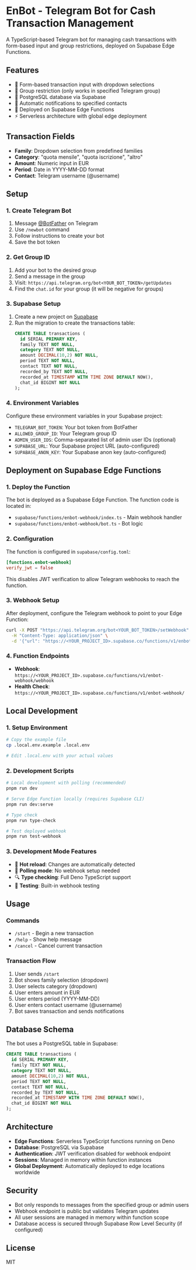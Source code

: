 # EnBot - Telegram Bot for Cash Transaction Management

A TypeScript-based Telegram bot for managing cash transactions with form-based input and group restrictions, deployed on Supabase Edge Functions.

## Features

- 📝 Form-based transaction input with dropdown selections
- 👥 Group restriction (only works in specified Telegram group)
- 💾 PostgreSQL database via Supabase
- 🔔 Automatic notifications to specified contacts
- 🚀 Deployed on Supabase Edge Functions
- ⚡ Serverless architecture with global edge deployment

## Transaction Fields

- **Family**: Dropdown selection from predefined families
- **Category**: "quota mensile", "quota iscrizione", "altro"
- **Amount**: Numeric input in EUR
- **Period**: Date in YYYY-MM-DD format
- **Contact**: Telegram username (@username)

## Setup

### 1. Create Telegram Bot

1. Message [@BotFather](https://t.me/botfather) on Telegram
2. Use `/newbot` command
3. Follow instructions to create your bot
4. Save the bot token

### 2. Get Group ID

1. Add your bot to the desired group
2. Send a message in the group
3. Visit: `https://api.telegram.org/bot<YOUR_BOT_TOKEN>/getUpdates`
4. Find the `chat.id` for your group (it will be negative for groups)

### 3. Supabase Setup

1. Create a new project on [Supabase](https://supabase.com)
2. Run the migration to create the transactions table:
   ```sql
   CREATE TABLE transactions (
     id SERIAL PRIMARY KEY,
     family TEXT NOT NULL,
     category TEXT NOT NULL,
     amount DECIMAL(10,2) NOT NULL,
     period TEXT NOT NULL,
     contact TEXT NOT NULL,
     recorded_by TEXT NOT NULL,
     recorded_at TIMESTAMP WITH TIME ZONE DEFAULT NOW(),
     chat_id BIGINT NOT NULL
   );
   ```

### 4. Environment Variables

Configure these environment variables in your Supabase project:

- `TELEGRAM_BOT_TOKEN`: Your bot token from BotFather
- `ALLOWED_GROUP_ID`: Your Telegram group ID
- `ADMIN_USER_IDS`: Comma-separated list of admin user IDs (optional)
- `SUPABASE_URL`: Your Supabase project URL (auto-configured)
- `SUPABASE_ANON_KEY`: Your Supabase anon key (auto-configured)

## Deployment on Supabase Edge Functions

### 1. Deploy the Function

The bot is deployed as a Supabase Edge Function. The function code is located in:
- `supabase/functions/enbot-webhook/index.ts` - Main webhook handler
- `supabase/functions/enbot-webhook/bot.ts` - Bot logic

### 2. Configuration

The function is configured in `supabase/config.toml`:

```toml
[functions.enbot-webhook]
verify_jwt = false
```

This disables JWT verification to allow Telegram webhooks to reach the function.

### 3. Webhook Setup

After deployment, configure the Telegram webhook to point to your Edge Function:

```bash
curl -X POST "https://api.telegram.org/bot<YOUR_BOT_TOKEN>/setWebhook" \
  -H "Content-Type: application/json" \
  -d '{"url": "https://<YOUR_PROJECT_ID>.supabase.co/functions/v1/enbot-webhook/webhook"}'
```

### 4. Function Endpoints

- **Webhook**: `https://<YOUR_PROJECT_ID>.supabase.co/functions/v1/enbot-webhook/webhook`
- **Health Check**: `https://<YOUR_PROJECT_ID>.supabase.co/functions/v1/enbot-webhook/`

## Local Development

### 1. Setup Environment
```bash
# Copy the example file
cp .local.env.example .local.env

# Edit .local.env with your actual values
```

### 2. Development Scripts
```bash
# Local development with polling (recommended)
pnpm run dev

# Serve Edge Function locally (requires Supabase CLI)
pnpm run dev:serve

# Type check
pnpm run type-check

# Test deployed webhook
pnpm run test-webhook
```

### 3. Development Mode Features
- 🔄 **Hot reload**: Changes are automatically detected
- 📨 **Polling mode**: No webhook setup needed
- 🔍 **Type checking**: Full Deno TypeScript support
- 🧪 **Testing**: Built-in webhook testing

## Usage

### Commands

- `/start` - Begin a new transaction
- `/help` - Show help message
- `/cancel` - Cancel current transaction

### Transaction Flow

1. User sends `/start`
2. Bot shows family selection (dropdown)
3. User selects category (dropdown)
4. User enters amount in EUR
5. User enters period (YYYY-MM-DD)
6. User enters contact username (@username)
7. Bot saves transaction and sends notifications

## Database Schema

The bot uses a PostgreSQL table in Supabase:

```sql
CREATE TABLE transactions (
  id SERIAL PRIMARY KEY,
  family TEXT NOT NULL,
  category TEXT NOT NULL,
  amount DECIMAL(10,2) NOT NULL,
  period TEXT NOT NULL,
  contact TEXT NOT NULL,
  recorded_by TEXT NOT NULL,
  recorded_at TIMESTAMP WITH TIME ZONE DEFAULT NOW(),
  chat_id BIGINT NOT NULL
);
```

## Architecture

- **Edge Functions**: Serverless TypeScript functions running on Deno
- **Database**: PostgreSQL via Supabase
- **Authentication**: JWT verification disabled for webhook endpoint
- **Sessions**: Managed in memory within function instances
- **Global Deployment**: Automatically deployed to edge locations worldwide

## Security

- Bot only responds to messages from the specified group or admin users
- Webhook endpoint is public but validates Telegram updates
- All user sessions are managed in memory within function scope
- Database access is secured through Supabase Row Level Security (if configured)

## License

MIT